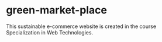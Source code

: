 # green-market-place
This sustainable e-commerce website is created in the course Specialization in Web Technologies.
